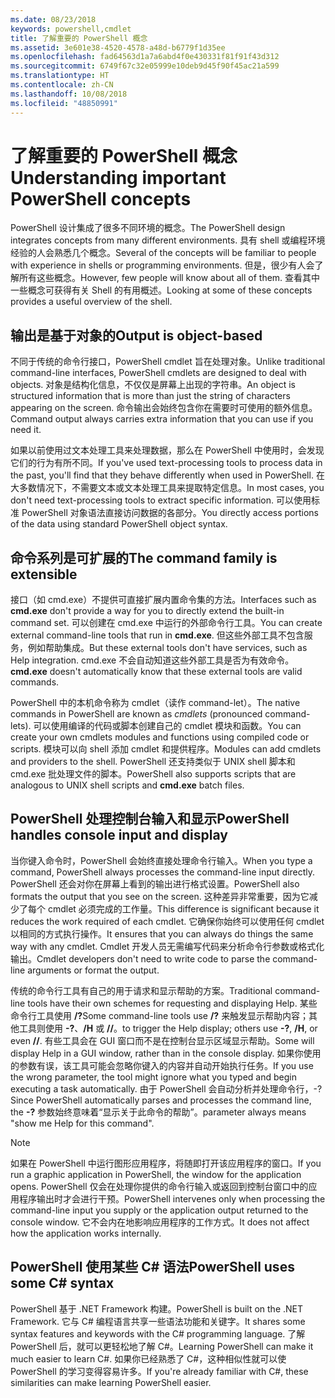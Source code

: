 ```yaml
---
ms.date: 08/23/2018
keywords: powershell,cmdlet
title: 了解重要的 PowerShell 概念
ms.assetid: 3e601e38-4520-4578-a48d-b6779f1d35ee
ms.openlocfilehash: fad64563d1a7a6abd4f0e430331f81f91f43d312
ms.sourcegitcommit: 6749f67c32e05999e10deb9d45f90f45ac21a599
ms.translationtype: HT
ms.contentlocale: zh-CN
ms.lasthandoff: 10/08/2018
ms.locfileid: "48850991"
---
```

# <a name="understanding-important-powershell-concepts"></a><span data-ttu-id="c5da7-103">了解重要的 PowerShell 概念</span><span class="sxs-lookup"><span data-stu-id="c5da7-103">Understanding important PowerShell concepts</span></span>

<span data-ttu-id="c5da7-104">PowerShell 设计集成了很多不同环境的概念。</span><span class="sxs-lookup"><span data-stu-id="c5da7-104">The PowerShell design integrates concepts from many different environments.</span></span> <span data-ttu-id="c5da7-105">具有 shell 或编程环境经验的人会熟悉几个概念。</span><span class="sxs-lookup"><span data-stu-id="c5da7-105">Several of the concepts will be familiar to people with experience in shells or programming environments.</span></span> <span data-ttu-id="c5da7-106">但是，很少有人会了解所有这些概念。</span><span class="sxs-lookup"><span data-stu-id="c5da7-106">However, few people will know about all of them.</span></span> <span data-ttu-id="c5da7-107">查看其中一些概念可获得有关 Shell 的有用概述。</span><span class="sxs-lookup"><span data-stu-id="c5da7-107">Looking at some of these concepts provides a useful overview of the shell.</span></span>

## <a name="output-is-object-based"></a><span data-ttu-id="c5da7-108">输出是基于对象的</span><span class="sxs-lookup"><span data-stu-id="c5da7-108">Output is object-based</span></span>

<span data-ttu-id="c5da7-109">不同于传统的命令行接口，PowerShell cmdlet 旨在处理对象。</span><span class="sxs-lookup"><span data-stu-id="c5da7-109">Unlike traditional command-line interfaces, PowerShell cmdlets are designed to deal with objects.</span></span>
<span data-ttu-id="c5da7-110">对象是结构化信息，不仅仅是屏幕上出现的字符串。</span><span class="sxs-lookup"><span data-stu-id="c5da7-110">An object is structured information that is more than just the string of characters appearing on the screen.</span></span> <span data-ttu-id="c5da7-111">命令输出会始终包含你在需要时可使用的额外信息。</span><span class="sxs-lookup"><span data-stu-id="c5da7-111">Command output always carries extra information that you can use if you need it.</span></span>

<span data-ttu-id="c5da7-112">如果以前使用过文本处理工具来处理数据，那么在 PowerShell 中使用时，会发现它们的行为有所不同。</span><span class="sxs-lookup"><span data-stu-id="c5da7-112">If you've used text-processing tools to process data in the past, you'll find that they behave differently when used in PowerShell.</span></span> <span data-ttu-id="c5da7-113">在大多数情况下，不需要文本或文本处理工具来提取特定信息。</span><span class="sxs-lookup"><span data-stu-id="c5da7-113">In most cases, you don't need text-processing tools to extract specific information.</span></span> <span data-ttu-id="c5da7-114">可以使用标准 PowerShell 对象语法直接访问数据的各部分。</span><span class="sxs-lookup"><span data-stu-id="c5da7-114">You directly access portions of the data using standard PowerShell object syntax.</span></span>

## <a name="the-command-family-is-extensible"></a><span data-ttu-id="c5da7-115">命令系列是可扩展的</span><span class="sxs-lookup"><span data-stu-id="c5da7-115">The command family is extensible</span></span>

<span data-ttu-id="c5da7-116">接口（如 cmd.exe）不提供可直接扩展内置命令集的方法。</span><span class="sxs-lookup"><span data-stu-id="c5da7-116">Interfaces such as **cmd.exe** don't provide a way for you to directly extend the built-in command set.</span></span> <span data-ttu-id="c5da7-117">可以创建在 cmd.exe 中运行的外部命令行工具。</span><span class="sxs-lookup"><span data-stu-id="c5da7-117">You can create external command-line tools that run in **cmd.exe**.</span></span> <span data-ttu-id="c5da7-118">但这些外部工具不包含服务，例如帮助集成。</span><span class="sxs-lookup"><span data-stu-id="c5da7-118">But these external tools don't have services, such as Help integration.</span></span> <span data-ttu-id="c5da7-119">cmd.exe 不会自动知道这些外部工具是否为有效命令。</span><span class="sxs-lookup"><span data-stu-id="c5da7-119">**cmd.exe** doesn't automatically know that these external tools are valid commands.</span></span>

<span data-ttu-id="c5da7-120">PowerShell 中的本机命令称为 cmdlet（读作 command-let）。</span><span class="sxs-lookup"><span data-stu-id="c5da7-120">The native commands in PowerShell are known as *cmdlets* (pronounced command-lets).</span></span> <span data-ttu-id="c5da7-121">可以使用编译的代码或脚本创建自己的 cmdlet 模块和函数。</span><span class="sxs-lookup"><span data-stu-id="c5da7-121">You can create your own cmdlets modules and functions using compiled code or scripts.</span></span> <span data-ttu-id="c5da7-122">模块可以向 shell 添加 cmdlet 和提供程序。</span><span class="sxs-lookup"><span data-stu-id="c5da7-122">Modules can add cmdlets and providers to the shell.</span></span> <span data-ttu-id="c5da7-123">PowerShell 还支持类似于 UNIX shell 脚本和 cmd.exe 批处理文件的脚本。</span><span class="sxs-lookup"><span data-stu-id="c5da7-123">PowerShell also supports scripts that are analogous to UNIX shell scripts and **cmd.exe** batch files.</span></span>

## <a name="powershell-handles-console-input-and-display"></a><span data-ttu-id="c5da7-124">PowerShell 处理控制台输入和显示</span><span class="sxs-lookup"><span data-stu-id="c5da7-124">PowerShell handles console input and display</span></span>

<span data-ttu-id="c5da7-125">当你键入命令时，PowerShell 会始终直接处理命令行输入。</span><span class="sxs-lookup"><span data-stu-id="c5da7-125">When you type a command, PowerShell always processes the command-line input directly.</span></span> <span data-ttu-id="c5da7-126">PowerShell 还会对你在屏幕上看到的输出进行格式设置。</span><span class="sxs-lookup"><span data-stu-id="c5da7-126">PowerShell also formats the output that you see on the screen.</span></span> <span data-ttu-id="c5da7-127">这种差异非常重要，因为它减少了每个 cmdlet 必须完成的工作量。</span><span class="sxs-lookup"><span data-stu-id="c5da7-127">This difference is significant because it reduces the work required of each cmdlet.</span></span> <span data-ttu-id="c5da7-128">它确保你始终可以使用任何 cmdlet 以相同的方式执行操作。</span><span class="sxs-lookup"><span data-stu-id="c5da7-128">It ensures that you can always do things the same way with any cmdlet.</span></span> <span data-ttu-id="c5da7-129">Cmdlet 开发人员无需编写代码来分析命令行参数或格式化输出。</span><span class="sxs-lookup"><span data-stu-id="c5da7-129">Cmdlet developers don't need to write code to parse the command-line arguments or format the output.</span></span>

<span data-ttu-id="c5da7-130">传统的命令行工具有自己的用于请求和显示帮助的方案。</span><span class="sxs-lookup"><span data-stu-id="c5da7-130">Traditional command-line tools have their own schemes for requesting and displaying Help.</span></span> <span data-ttu-id="c5da7-131">某些命令行工具使用 **/?**</span><span class="sxs-lookup"><span data-stu-id="c5da7-131">Some command-line tools use **/?**</span></span> <span data-ttu-id="c5da7-132">来触发显示帮助内容；其他工具则使用 **-?**、**/H** 或 **//**。</span><span class="sxs-lookup"><span data-stu-id="c5da7-132">to trigger the Help display; others use **-?**, **/H**, or even **//**.</span></span> <span data-ttu-id="c5da7-133">有些工具会在 GUI 窗口而不是在控制台显示区域显示帮助。</span><span class="sxs-lookup"><span data-stu-id="c5da7-133">Some will display Help in a GUI window, rather than in the console display.</span></span> <span data-ttu-id="c5da7-134">如果你使用的参数有误，该工具可能会忽略你键入的内容并自动开始执行任务。</span><span class="sxs-lookup"><span data-stu-id="c5da7-134">If you use the wrong parameter, the tool might ignore what you typed and begin executing a task automatically.</span></span>
<span data-ttu-id="c5da7-135">由于 PowerShell 会自动分析并处理命令行，-? </span><span class="sxs-lookup"><span data-stu-id="c5da7-135">Since PowerShell automatically parses and processes the command line, the **-?**</span></span> <span data-ttu-id="c5da7-136">参数始终意味着“显示关于此命令的帮助”。</span><span class="sxs-lookup"><span data-stu-id="c5da7-136">parameter always means "show me Help for this command".</span></span>

> [!NOTE]
> <span data-ttu-id="c5da7-137">如果在 PowerShell 中运行图形应用程序，将随即打开该应用程序的窗口。</span><span class="sxs-lookup"><span data-stu-id="c5da7-137">If you run a graphic application in PowerShell, the window for the application opens.</span></span>
> <span data-ttu-id="c5da7-138">PowerShell 仅会在处理你提供的命令行输入或返回到控制台窗口中的应用程序输出时才会进行干预。</span><span class="sxs-lookup"><span data-stu-id="c5da7-138">PowerShell intervenes only when processing the command-line input you supply or the application output returned to the console window.</span></span> <span data-ttu-id="c5da7-139">它不会内在地影响应用程序的工作方式。</span><span class="sxs-lookup"><span data-stu-id="c5da7-139">It does not affect how the application works internally.</span></span>

## <a name="powershell-uses-some-c-syntax"></a><span data-ttu-id="c5da7-140">PowerShell 使用某些 C# 语法</span><span class="sxs-lookup"><span data-stu-id="c5da7-140">PowerShell uses some C# syntax</span></span>

<span data-ttu-id="c5da7-141">PowerShell 基于 .NET Framework 构建。</span><span class="sxs-lookup"><span data-stu-id="c5da7-141">PowerShell is built on the .NET Framework.</span></span> <span data-ttu-id="c5da7-142">它与 C# 编程语言共享一些语法功能和关键字。</span><span class="sxs-lookup"><span data-stu-id="c5da7-142">It shares some syntax features and keywords with the C# programming language.</span></span> <span data-ttu-id="c5da7-143">了解 PowerShell 后，就可以更轻松地了解 C#。</span><span class="sxs-lookup"><span data-stu-id="c5da7-143">Learning PowerShell can make it much easier to learn C#.</span></span> <span data-ttu-id="c5da7-144">如果你已经熟悉了 C#，这种相似性就可以使 PowerShell 的学习变得容易许多。</span><span class="sxs-lookup"><span data-stu-id="c5da7-144">If you're already familiar with C#, these similarities can make learning PowerShell easier.</span></span>
